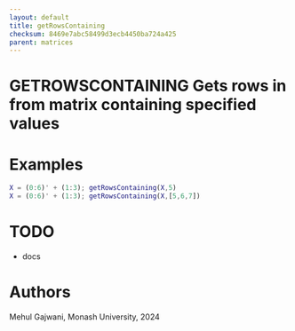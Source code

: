 ```yaml
---
layout: default
title: getRowsContaining
checksum: 8469e7abc58499d3ecb4450ba724a425
parent: matrices
---
```



 
# GETROWSCONTAINING Gets rows in from matrix containing specified values
 
# Examples
```matlab
X = (0:6)' + (1:3); getRowsContaining(X,5)
X = (0:6)' + (1:3); getRowsContaining(X,[5,6,7])
```
 
# TODO
-  docs 
 
# Authors

Mehul Gajwani, Monash University, 2024

